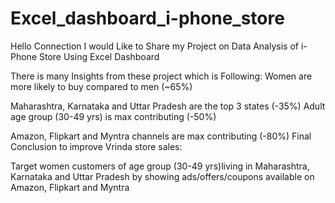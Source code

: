 # Excel_dashboard_i-phone_store
Hello Connection I would  Like to Share my Project on Data Analysis of i-Phone Store Using Excel Dashboard

There  is many Insights from these project which is Following:
Women are more likely to buy compared to men (~65%)

Maharashtra, Karnataka and Uttar Pradesh are the top 3 states (-35%) Adult age group (30-49 yrs) is max contributing (-50%)

Amazon, Flipkart and Myntra channels are max contributing (-80%) Final Conclusion to improve Vrinda store sales:

Target women customers of age group (30-49 yrs)living in Maharashtra, Karnataka and Uttar Pradesh by showing ads/offers/coupons available on Amazon, Flipkart and Myntra
